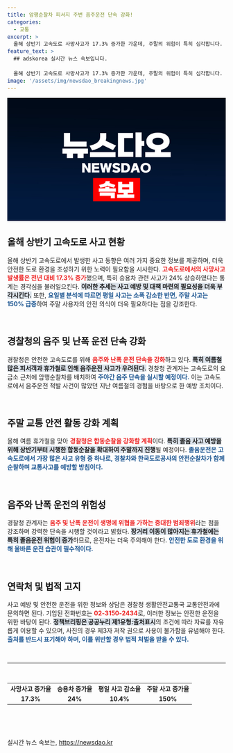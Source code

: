 ```yaml
---
title: 암행순찰차 피서지 주변 음주운전 단속 강화!
categories:
  - 교통
excerpt: >
  올해 상반기 고속도로 사망사고가 17.3% 증가한 가운데, 주말의 위험이 특히 심각합니다. 경찰청은 여름 휴가철을 맞아 음주와 난폭 운전 단속을 강화하고, 졸음 운전 예방을 위한 합동순찰을 확대합니다. 안전한 귀성길을 위한 필수 정보!
feature_text: >
  ## adskorea 실시간 뉴스 속보입니다.

  올해 상반기 고속도로 사망사고가 17.3% 증가한 가운데, 주말의 위험이 특히 심각합니다. 경찰청은 여름 휴가철을 맞아 음주와 난폭 운전 단속을 강화하고, 졸음 운전 예방을 위한 합동순찰을 확대합니다. 안전한 귀성길을 위한 필수 정보!
image: '/assets/img/newsdao_breakingnews.jpg'
---
```


<p><img src="/assets/img/newsdao_breakingnews.jpg" alt="adskorea 속보" /></p>

<h2 data-ke-size="size26">올해 상반기 고속도로 사고 현황</h2>

<p data-ke-size="size16">올해 상반기 고속도로에서 발생한 사고 동향은 여러 가지 중요한 정보를 제공하며, 더욱 안전한 도로 환경을 조성하기 위한 노력이 필요함을 시사한다. <b><span style="color: #ee2323;">고속도로에서의 사망사고 발생률은 전년 대비 17.3% 증가</span></b>했으며, 특히 승용차 관련 사고가 24% 상승하였다는 통계는 경각심을 불러일으킨다. <b><span style="background-color: #21538527;">이러한 추세는 사고 예방 및 대책 마련의 필요성을 더욱 부각시킨다.</span></b> 또한, <b><span style="color: #1a5490;">요일별 분석에 따르면 평일 사고는 소폭 감소한 반면, 주말 사고는 150% 급증</span></b>하여 주말 사용자의 안전 의식이 더욱 필요하다는 점을 강조한다.</p>

<p data-ke-size="size16">&nbsp;</p>

<h2 data-ke-size="size26">경찰청의 음주 및 난폭 운전 단속 강화</h2>

<p data-ke-size="size16">경찰청은 안전한 고속도로를 위해 <b><span style="color: #ee2323;">음주와 난폭 운전 단속을 강화</span></b>하고 있다. <b><span style="background-color: #21538527;">특히 여름철 많은 피서객과 휴가철로 인해 음주운전 사고가 우려된다.</span></b> 경찰청 관계자는 고속도로의 요금소 근처에 암행순찰차를 배치하여 <b><span style="color: #1a5490;">주야간 음주 단속을 실시할 예정이다.</span></b> 이는 고속도로에서 음주운전 적발 사건이 많았던 지난 여름철의 경험을 바탕으로 한 예방 조치이다.</p>

<p data-ke-size="size16">&nbsp;</p>

<h2 data-ke-size="size26">주말 교통 안전 활동 강화 계획</h2>

<p data-ke-size="size16">올해 여름 휴가철을 맞아 <b><span style="color: #ee2323;">경찰청은 합동순찰을 강화할 계획</span></b>이다. <b><span style="background-color: #21538527;">특히 졸음 사고 예방을 위해 상반기부터 시행한 합동순찰을 확대하여 주말까지 진행</span></b>될 예정이다. <b><span style="color: #1a5490;">졸음운전은 고속도로에서 가장 많은 사고 유형 중 하나로, 경찰차와 한국도로공사의 안전순찰차가 함께 순찰하며 교통사고를 예방할 방침이다.</span></b></p>

<p data-ke-size="size16">&nbsp;</p>

<h2 data-ke-size="size26">음주와 난폭 운전의 위험성</h2>

<p data-ke-size="size16">경찰청 관계자는 <b><span style="color: #ee2323;">음주 및 난폭 운전이 생명에 위협을 가하는 중대한 범죄행위</span></b>라는 점을 강조하며 강력한 단속을 시행할 것이라고 밝혔다. <b><span style="background-color: #21538527;">장거리 이동이 많아지는 휴가철에는 특히 졸음운전 위험이 증가</span></b>하므로, 운전자는 더욱 주의해야 한다. <b><span style="color: #1a5490;">안전한 도로 환경을 위해 올바른 운전 습관이 필수적이다.</span></b></p>

<p data-ke-size="size16">&nbsp;</p>

<h2 data-ke-size="size26">연락처 및 법적 고지</h2>

<p data-ke-size="size16">사고 예방 및 안전한 운전을 위한 정보와 상담은 경찰청 생활안전교통국 교통안전과에 문의하면 된다. 기입된 전화번호는 <b><span style="color: #ee2323;">02-3150-2434</span></b>로, 이러한 정보는 안전한 운전을 위한 바탕이 된다. <b><span style="background-color: #21538527;">정책브리핑은 공공누리 제1유형:출처표시</span></b>의 조건에 따라 자료를 자유롭게 이용할 수 있으며, 사진의 경우 제3자 저작 권으로 사용이 불가함을 유념해야 한다. <b><span style="color: #1a5490;">출처를 반드시 표기해야 하며, 이를 위반할 경우 법적 처벌을 받을 수 있다.</span></b></p>

<p data-ke-size="size16">&nbsp;</p>

<hr>

<p data-ke-size="size16">&nbsp;</p>

<table>
  <tr>
    <td style="text-align: center; height: 17px;"><b>사망사고 증가율</b></td>
    <td style="text-align: center; height: 17px;"><b>승용차 증가율</b></td>
    <td style="text-align: center; height: 17px;"><b>평일 사고 감소율</b></td>
    <td style="text-align: center; height: 17px;"><b>주말 사고 증가율</b></td>
  </tr>
  <tr>
    <td style="text-align: center; height: 17px;"><b>17.3%</b></td>
    <td style="text-align: center; height: 17px;"><b>24%</b></td>
    <td style="text-align: center; height: 17px;"><b>10.4%</b></td>
    <td style="text-align: center; height: 17px;"><b>150%</b></td>
  </tr>
</table>

<p data-ke-size="size16">&nbsp;</p>

<p data-ke-size="size16">&nbsp;</p>
실시간 뉴스 속보는, <a href="https://newsdao.kr" rel="dofollow">https://newsdao.kr</a>


